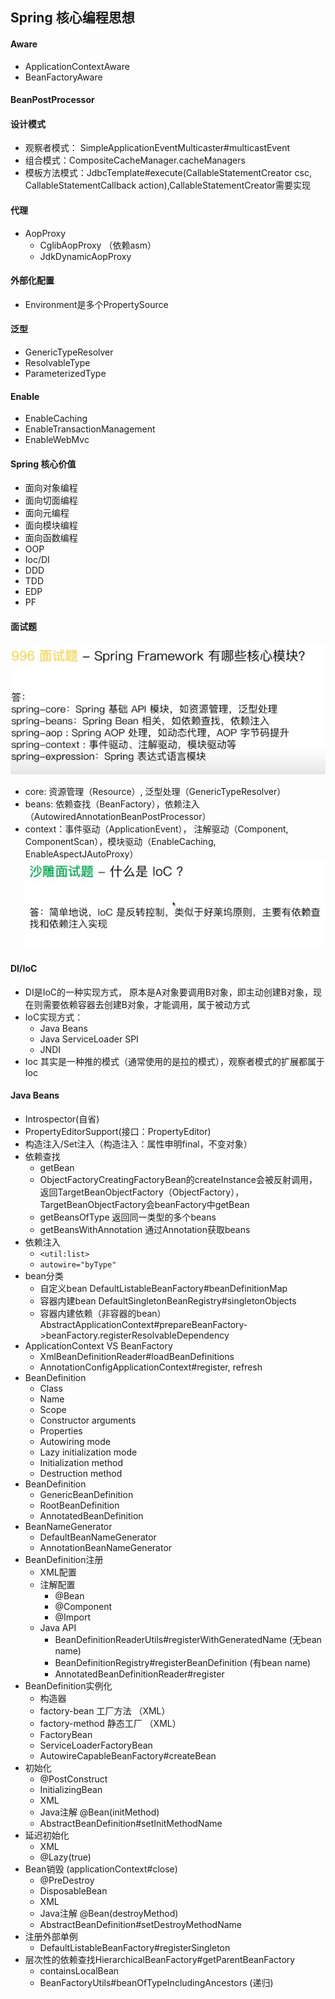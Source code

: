 ## Spring 核心编程思想

#### Aware
- ApplicationContextAware
- BeanFactoryAware

#### BeanPostProcessor

#### 设计模式
- 观察者模式： SimpleApplicationEventMulticaster#multicastEvent
- 组合模式：CompositeCacheManager.cacheManagers
- 模板方法模式：JdbcTemplate#execute(CallableStatementCreator csc, CallableStatementCallback<T> action),CallableStatementCreator需要实现

#### 代理
- AopProxy
    - CglibAopProxy （依赖asm）
    - JdkDynamicAopProxy

#### 外部化配置
- Environment是多个PropertySource

#### 泛型
- GenericTypeResolver
- ResolvableType
- ParameterizedType

#### Enable
- EnableCaching
- EnableTransactionManagement
- EnableWebMvc

#### Spring 核心价值
- 面向对象编程
- 面向切面编程
- 面向元编程
- 面向模块编程
- 面向函数编程
- OOP
- Ioc/DI
- DDD
- TDD
- EDP
- PF
 
 #### 面试题
 ![spring模块](../pic/Spring模块.JPG)
- core: 资源管理（Resource）, 泛型处理（GenericTypeResolver）
- beans: 依赖查找（BeanFactory），依赖注入（AutowiredAnnotationBeanPostProcessor）
- context：事件驱动（ApplicationEvent）， 注解驱动（Component, ComponentScan），模块驱动（EnableCaching, EnableAspectJAutoProxy）
 ![Ioc](../pic/IOC.JPG)
 


#### DI/IoC
- DI是IoC的一种实现方式， 原本是A对象要调用B对象，即主动创建B对象，现在则需要依赖容器去创建B对象，才能调用，属于被动方式
- IoC实现方式：
    - Java Beans
    - Java ServiceLoader SPI
    - JNDI
- Ioc 其实是一种推的模式（通常使用的是拉的模式），观察者模式的扩展都属于Ioc
  
#### Java Beans
- Introspector(自省)  
- PropertyEditorSupport(接口：PropertyEditor)
- 构造注入/Set注入（构造注入：属性申明final，不变对象）
- 依赖查找
    - getBean
    - ObjectFactoryCreatingFactoryBean的createInstance会被反射调用，返回TargetBeanObjectFactory（ObjectFactory），TargetBeanObjectFactory会beanFactory中getBean
    - getBeansOfType 返回同一类型的多个beans
    - getBeansWithAnnotation 通过Annotation获取beans
- 依赖注入
    - `<util:list>`
    - `autowire="byType"`
- bean分类
    - 自定义bean DefaultListableBeanFactory#beanDefinitionMap
    - 容器内建bean DefaultSingletonBeanRegistry#singletonObjects
    - 容器内建依赖（非容器的bean） AbstractApplicationContext#prepareBeanFactory->beanFactory.registerResolvableDependency
- ApplicationContext VS BeanFactory
    - XmlBeanDefinitionReader#loadBeanDefinitions
    - AnnotationConfigApplicationContext#register, refresh
- BeanDefinition
    - Class
    - Name
    - Scope
    - Constructor arguments
    - Properties
    - Autowiring mode
    - Lazy initialization mode
    - Initialization method
    - Destruction method
- BeanDefinition
    - GenericBeanDefinition
    - RootBeanDefinition
    - AnnotatedBeanDefinition
- BeanNameGenerator
    - DefaultBeanNameGenerator
    - AnnotationBeanNameGenerator
- BeanDefinition注册
    - XML配置
    - 注解配置
        - @Bean
        - @Component
        - @Import
    - Java API
        - BeanDefinitionReaderUtils#registerWithGeneratedName (无bean name)
        - BeanDefinitionRegistry#registerBeanDefinition (有bean name)
        - AnnotatedBeanDefinitionReader#register
- BeanDefinition实例化
    - 构造器
    - factory-bean 工厂方法 （XML）
    - factory-method 静态工厂 （XML）
    - FactoryBean
    - ServiceLoaderFactoryBean
    - AutowireCapableBeanFactory#createBean
- 初始化
    - @PostConstruct
    - InitializingBean
    - XML <bean init-method/>
    - Java注解 @Bean(initMethod)
    - AbstractBeanDefinition#setInitMethodName
- 延迟初始化
    - XML <bean lazy-init/>
    - @Lazy(true)
- Bean销毁 (applicationContext#close)
    - @PreDestroy
    - DisposableBean
    - XML <bean destroy-method/>
    - Java注解 @Bean(destroyMethod)
    - AbstractBeanDefinition#setDestroyMethodName
- 注册外部单例
    - DefaultListableBeanFactory#registerSingleton
- 层次性的依赖查找HierarchicalBeanFactory#getParentBeanFactory
    - containsLocalBean
    - BeanFactoryUtils#beanOfTypeIncludingAncestors (递归) 
 
    






